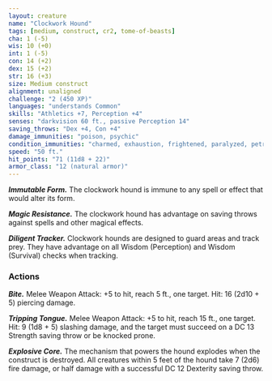 ```yaml
---
layout: creature
name: "Clockwork Hound"
tags: [medium, construct, cr2, tome-of-beasts]
cha: 1 (-5)
wis: 10 (+0)
int: 1 (-5)
con: 14 (+2)
dex: 15 (+2)
str: 16 (+3)
size: Medium construct
alignment: unaligned
challenge: "2 (450 XP)"
languages: "understands Common"
skills: "Athletics +7, Perception +4"
senses: "darkvision 60 ft., passive Perception 14"
saving_throws: "Dex +4, Con +4"
damage_immunities: "poison, psychic"
condition_immunities: "charmed, exhaustion, frightened, paralyzed, petrified, poisoned"
speed: "50 ft."
hit_points: "71 (11d8 + 22)"
armor_class: "12 (natural armor)"
---
```


***Immutable Form.*** The clockwork hound is immune to any spell or effect that would alter its form.

***Magic Resistance.*** The clockwork hound has advantage on saving throws against spells and other magical effects.

***Diligent Tracker.*** Clockwork hounds are designed to guard areas and track prey. They have advantage on all Wisdom (Perception) and Wisdom (Survival) checks when tracking.

### Actions

***Bite.*** Melee Weapon Attack: +5 to hit, reach 5 ft., one target. Hit: 16 (2d10 + 5) piercing damage.

***Tripping Tongue.*** Melee Weapon Attack: +5 to hit, reach 15 ft., one target. Hit: 9 (1d8 + 5) slashing damage, and the target must succeed on a DC 13 Strength saving throw or be knocked prone.

***Explosive Core.*** The mechanism that powers the hound explodes when the construct is destroyed. All creatures within 5 feet of the hound take 7 (2d6) fire damage, or half damage with a successful DC 12 Dexterity saving throw.

